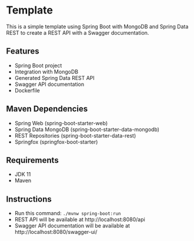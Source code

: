 # Template

This is a simple template using Spring Boot with MongoDB and Spring Data REST to create a REST API with a Swagger documentation.

## Features
* Spring Boot project
* Integration with MongoDB
* Generated Spring Data REST API
* Swagger API documentation
* Dockerfile

## Maven Dependencies
* Spring Web (spring-boot-starter-web)
* Spring Data MongoDB (spring-boot-starter-data-mongodb)
* REST Repositories (spring-boot-starter-data-rest)
* Springfox (springfox-boot-starter)

## Requirements
* JDK 11
* Maven

## Instructions
* Run this command: `./mvnw spring-boot:run`
* REST API will be available at http://localhost:8080/api
* Swagger API documentation will be available at http://localhost:8080/swagger-ui/